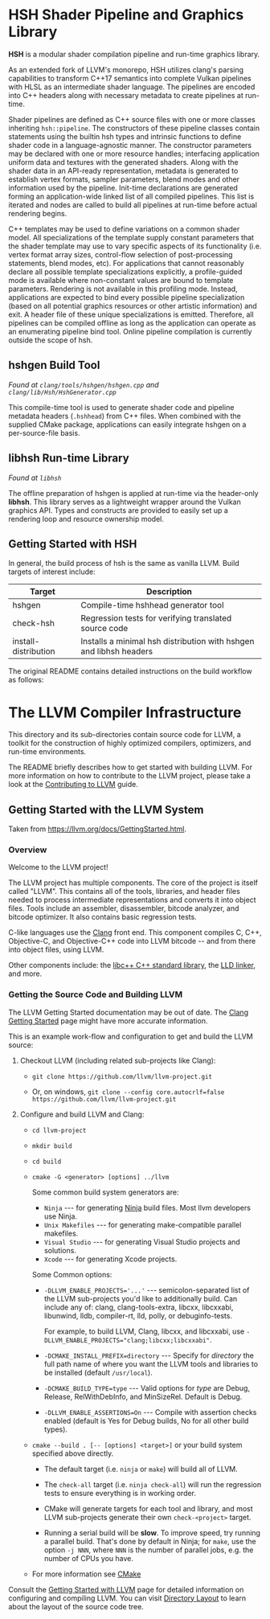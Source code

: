 # HSH Shader Pipeline and Graphics Library

**HSH** is a modular shader compilation pipeline and run-time graphics library. 
 
As an extended fork of LLVM's monorepo, HSH utilizes clang's parsing
capabilities to transform C++17 semantics into complete Vulkan pipelines
with HLSL as an intermediate shader language. The pipelines are encoded into
C++ headers along with necessary metadata to create pipelines at run-time.

Shader pipelines are defined as C++ source files with one or more 
classes inheriting `hsh::pipeline`. The constructors of these pipeline classes
contain statements using the builtin hsh types and intrinsic functions to
define shader code in a language-agnostic manner. The constructor parameters
may be declared with one or more resource handles; interfacing application
uniform data and textures with the generated shaders. Along with the shader
data in an API-ready representation, metadata is generated to establish vertex
formats, sampler parameters, blend modes and other information used by the
pipeline. Init-time declarations are generated forming an application-wide
linked list of all compiled pipelines. This list is iterated and nodes are
called to build all pipelines at run-time before actual rendering begins.

C++ templates may be used to define variations on a common shader model.
All specializations of the template supply constant parameters that the shader
template may use to vary specific aspects of its functionality (i.e. vertex
format array sizes, control-flow selection of post-processing statements,
blend modes, etc). For applications that cannot reasonably declare all possible
template specializations explicitly, a profile-guided mode is available where
non-constant values are bound to template parameters. Rendering is not
available in this profiling mode. Instead, applications are expected to
bind every possible pipeline specialization (based on all potential graphics
resources or other artistic information) and exit. A header file of these
unique specializations is emitted. Therefore, all pipelines can be compiled
offline as long as the application can operate as an enumerating pipeline
bind tool. Online pipeline compilation is currently outside the scope of hsh.

## hshgen Build Tool

*Found at `clang/tools/hshgen/hshgen.cpp` and `clang/lib/Hsh/HshGenerator.cpp`*

This compile-time tool is used to generate shader code and pipeline metadata
headers (`.hshhead`) from C++ files. When combined with the supplied CMake
package, applications can easily integrate hshgen on a per-source-file basis.

## libhsh Run-time Library

*Found at `libhsh`*

The offline preparation of hshgen is applied at run-time via the header-only
**libhsh**. This library serves as a lightweight wrapper around the Vulkan
graphics API. Types and constructs are provided to easily set up a rendering
loop and resource ownership model.

## Getting Started with HSH

In general, the build process of hsh is the same as vanilla LLVM. Build targets
of interest include:

| Target               | Description                                                        |
|----------------------|--------------------------------------------------------------------|
| hshgen               | Compile-time hshhead generator tool                                |
| check-hsh            | Regression tests for verifying translated source code              |
| install-distribution | Installs a minimal hsh distribution with hshgen and libhsh headers |

The original README contains detailed instructions on the build workflow as
follows:

# The LLVM Compiler Infrastructure

This directory and its sub-directories contain source code for LLVM,
a toolkit for the construction of highly optimized compilers,
optimizers, and run-time environments.

The README briefly describes how to get started with building LLVM.
For more information on how to contribute to the LLVM project, please
take a look at the
[Contributing to LLVM](https://llvm.org/docs/Contributing.html) guide.

## Getting Started with the LLVM System

Taken from https://llvm.org/docs/GettingStarted.html.

### Overview

Welcome to the LLVM project!

The LLVM project has multiple components. The core of the project is
itself called "LLVM". This contains all of the tools, libraries, and header
files needed to process intermediate representations and converts it into
object files.  Tools include an assembler, disassembler, bitcode analyzer, and
bitcode optimizer.  It also contains basic regression tests.

C-like languages use the [Clang](http://clang.llvm.org/) front end.  This
component compiles C, C++, Objective-C, and Objective-C++ code into LLVM bitcode
-- and from there into object files, using LLVM.

Other components include:
the [libc++ C++ standard library](https://libcxx.llvm.org),
the [LLD linker](https://lld.llvm.org), and more.

### Getting the Source Code and Building LLVM

The LLVM Getting Started documentation may be out of date.  The [Clang
Getting Started](http://clang.llvm.org/get_started.html) page might have more
accurate information.

This is an example work-flow and configuration to get and build the LLVM source:

1. Checkout LLVM (including related sub-projects like Clang):

     * ``git clone https://github.com/llvm/llvm-project.git``

     * Or, on windows, ``git clone --config core.autocrlf=false
    https://github.com/llvm/llvm-project.git``

2. Configure and build LLVM and Clang:

     * ``cd llvm-project``

     * ``mkdir build``

     * ``cd build``

     * ``cmake -G <generator> [options] ../llvm``

        Some common build system generators are:

        * ``Ninja`` --- for generating [Ninja](https://ninja-build.org)
          build files. Most llvm developers use Ninja.
        * ``Unix Makefiles`` --- for generating make-compatible parallel makefiles.
        * ``Visual Studio`` --- for generating Visual Studio projects and
          solutions.
        * ``Xcode`` --- for generating Xcode projects.

        Some Common options:

        * ``-DLLVM_ENABLE_PROJECTS='...'`` --- semicolon-separated list of the LLVM
          sub-projects you'd like to additionally build. Can include any of: clang,
          clang-tools-extra, libcxx, libcxxabi, libunwind, lldb, compiler-rt, lld,
          polly, or debuginfo-tests.

          For example, to build LLVM, Clang, libcxx, and libcxxabi, use
          ``-DLLVM_ENABLE_PROJECTS="clang;libcxx;libcxxabi"``.

        * ``-DCMAKE_INSTALL_PREFIX=directory`` --- Specify for *directory* the full
          path name of where you want the LLVM tools and libraries to be installed
          (default ``/usr/local``).

        * ``-DCMAKE_BUILD_TYPE=type`` --- Valid options for *type* are Debug,
          Release, RelWithDebInfo, and MinSizeRel. Default is Debug.

        * ``-DLLVM_ENABLE_ASSERTIONS=On`` --- Compile with assertion checks enabled
          (default is Yes for Debug builds, No for all other build types).

      * ``cmake --build . [-- [options] <target>]`` or your build system specified above
        directly.

        * The default target (i.e. ``ninja`` or ``make``) will build all of LLVM.

        * The ``check-all`` target (i.e. ``ninja check-all``) will run the
          regression tests to ensure everything is in working order.

        * CMake will generate targets for each tool and library, and most
          LLVM sub-projects generate their own ``check-<project>`` target.

        * Running a serial build will be **slow**.  To improve speed, try running a
          parallel build.  That's done by default in Ninja; for ``make``, use the option
          ``-j NNN``, where ``NNN`` is the number of parallel jobs, e.g. the number of
          CPUs you have.

      * For more information see [CMake](https://llvm.org/docs/CMake.html)

Consult the
[Getting Started with LLVM](https://llvm.org/docs/GettingStarted.html#getting-started-with-llvm)
page for detailed information on configuring and compiling LLVM. You can visit
[Directory Layout](https://llvm.org/docs/GettingStarted.html#directory-layout)
to learn about the layout of the source code tree.
